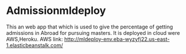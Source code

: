 # Admissionmldeploy
This an web app that which is used to give the percentage of getting admissions in Abroad for pursuing masters.
It is deployed in cloud were AWS,Heroku.
AWS link: http://mldeploy-env.eba-wyzyfj22.us-east-1.elasticbeanstalk.com/
